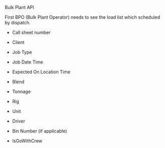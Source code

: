 Bulk Plant API



First BPO (Bulk Plant Operator) needs to see the load list which scheduled by dispatch.



- Call sheet number

- Client 
- Job Type
- Job Date Time
- Expected On Location Time
- Blend
- Tonnage
- Rig
- Unit
- Driver
- Bin Number (if applicable)
- IsGoWithCrew